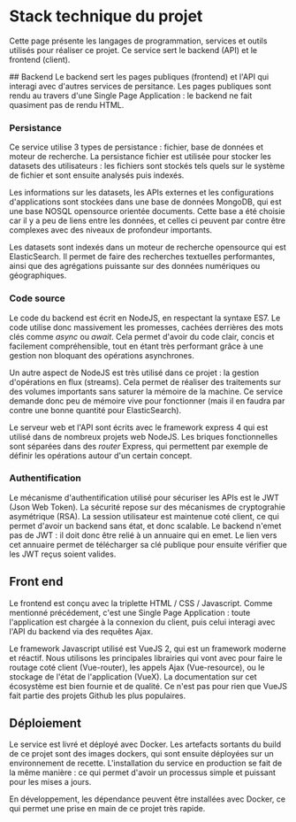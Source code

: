 # Stack technique du projet
Cette page présente les langages de programmation, services et outils utilisés pour réaliser ce projet. Ce service sert le backend (API) et le frontend (client).

## Backend
Le backend sert les pages publiques (frontend) et l'API qui interagi avec d'autres services de persitance. Les pages publiques sont rendu au travers d'une Single Page Application : le backend ne fait quasiment pas de rendu HTML.

### Persistance
Ce service utilise 3 types de persistance : fichier, base de données et moteur de recherche. La persistance fichier est utilisée pour stocker les datasets des utilisateurs : les fichiers sont stockés tels quels sur le système de fichier et sont ensuite analysés puis indexés.

Les informations sur les datasets, les APIs externes et les configurations d'applications sont stockées dans une base de données MongoDB, qui est une base NOSQL opensource orientée documents. Cette base a été choisie car il y a peu de liens entre les données, et celles ci peuvent par contre être complexes avec des niveaux de profondeur importants.

Les datasets sont indexés dans un moteur de recherche opensource qui est ElasticSearch. Il permet de faire des recherches textuelles performantes, ainsi que des agrégations puissante sur des données numériques ou géographiques.

### Code source
Le code du backend est écrit en NodeJS, en respectant la syntaxe ES7. Le code utilise donc massivement les promesses, cachées derrières des mots clés comme *async* ou *await*. Cela permet d'avoir du code clair, concis et facilement compréhensible, tout en étant très performant grâce à une gestion non bloquant des opérations asynchrones.

Un autre aspect de NodeJS est très utilisé dans ce projet : la gestion d'opérations en flux (streams). Cela permet de réaliser des traitements sur des volumes importants sans saturer la mémoire de la machine. Ce service demande donc peu de mémoire vive pour fonctionner (mais il en faudra par contre une bonne quantité pour ElasticSearch).

Le serveur web et l'API sont écrits avec le framework express 4 qui est utilisé dans de nombreux projets web NodeJS. Les briques fonctionnelles sont séparées dans des *router* Express, qui permettent par exemple de définir les opérations autour d'un certain concept.

### Authentification
Le mécanisme d'authentification utilisé pour sécuriser les APIs est le JWT (Json Web Token). La sécurité repose sur des mécanismes de cryptograhie asymétrique (RSA). La session utilisateur est maintenue coté client, ce qui permet d'avoir un backend sans état, et donc scalable. Le backend n'emet pas de JWT : il doit donc être relié à un annuaire qui en emet. Le lien vers cet annuaire permet de télécharger sa clé publique pour ensuite vérifier que les JWT reçus soient valides.

## Front end
Le frontend est conçu avec la triplette HTML / CSS / Javascript. Comme mentionné précédement, c'est une Single Page Application : toute l'application est chargée à la connexion du client, puis celui interagi avec l'API du backend via des requêtes Ajax.

Le framework Javascript utilisé est VueJS 2, qui est un framework moderne et réactif. Nous utilisons les principales librairies qui vont avec pour faire le routage coté client (Vue-router), les appels Ajax (Vue-resource), ou le stockage de l'état de l'application (VueX). La documentation sur cet écosystème est bien fournie et de qualité. Ce n'est pas pour rien que VueJS fait partie des projets Github les plus populaires.

## Déploiement
Le service est livré et déployé avec Docker. Les artefacts sortants du build de ce projet sont des images dockers, qui sont ensuite déployées sur un environnement de recette. L'installation du service en production se fait de la même manière : ce qui permet d'avoir un processus simple et puissant pour les mises a jours.

En développement, les dépendance peuvent être installées avec Docker, ce qui permet une prise en main de ce projet très rapide.
